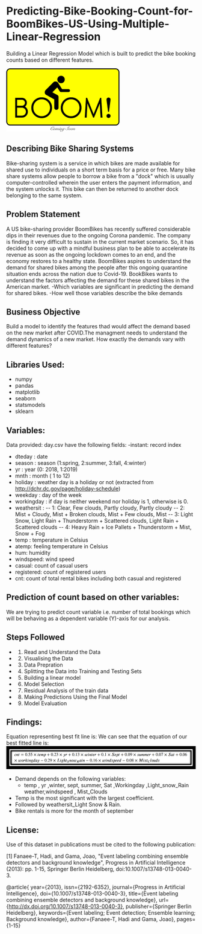 # Predicting-Bike-Booking-Count-for-BoomBikes-US-Using-Multiple-Linear-Regression
Building a Linear Regression Model which is built to predict the bike booking counts based on different features.

![Screenshot](boom.png)

## Describing Bike Sharing Systems 
Bike-sharing system is a service in which bikes are made available for shared use to individuals on a short term basis for a price or free. Many bike share systems allow people to borrow a bike from a "dock" which is usually computer-controlled wherein the user enters the payment information, and the system unlocks it. This bike can then be returned to another dock belonging to the same system.

## Problem Statement

A US bike-sharing provider BoomBikes has recently suffered considerable dips in their revenues due to the ongoing Corona pandemic. The company is finding it very difficult to sustain in the current market scenario. So, it has decided to come up with a mindful business plan to be able to accelerate its revenue as soon as the ongoing lockdown comes to an end, and the economy restores to a healthy state. BoomBikes aspires to understand the demand for shared bikes among the people after this ongoing quarantine situation ends across the nation due to Covid-19. BookBikes wants to understand the factors affecting the demand for these shared bikes in the American market. 
-Which variables are significant in predicting the demand for shared bikes.
-How well those variables describe the bike demands

## Business Objective
Build a model to identify the features thad would affect the demand based on the new market after COVID.The managment needs to understand the demand dynamics of a new market. How exactly the demands vary with different features?
## Libraries Used:
- numpy
- pandas
- matplotlib
- seaborn
- statsmodels
- sklearn
## Variables:

Data provided: day.csv have the following fields:
-instant: record index
- dteday : date
- season : season (1:spring, 2:summer, 3:fall, 4:winter)
- yr : year (0: 2018, 1:2019)
- mnth : month ( 1 to 12)
- holiday : weather day is a holiday or not (extracted from http://dchr.dc.gov/page/holiday-schedule)
- weekday : day of the week
- workingday : if day is neither weekend nor holiday is 1, otherwise is 0.
- weathersit : 
-- 1: Clear, Few clouds, Partly cloudy, Partly cloudy
-- 2: Mist + Cloudy, Mist + Broken clouds, Mist + Few clouds, Mist
-- 3: Light Snow, Light Rain + Thunderstorm + Scattered clouds, Light Rain + Scattered clouds
-- 4: Heavy Rain + Ice Pallets + Thunderstorm + Mist, Snow + Fog
- temp : temperature in Celsius
- atemp: feeling temperature in Celsius
- hum: humidity
- windspeed: wind speed
- casual: count of casual users
- registered: count of registered users
- cnt: count of total rental bikes including both casual and registered

## Prediction of count based on other variables: 
We are trying to predict count variable i.e. number of total bookings which will be behaving as a dependent variable (Y)-axis for our analysis.

## Steps Followed
- 1. Read and Understand the Data
- 2. Visualising the Data
- 3. Data Prepration
- 4. Splitting the Data into Training and Testing Sets
- 5. Building a linear model
- 6. Model Selection
- 7. Residual Analysis of the train data
- 8. Making Predictions Using the Final Model
- 9. Model Evaluation

## Findings:
Equation representing best fit line is:
We can see that the equation of our best fitted line is:
![Screenshot](equation.png)

- Demand depends on the following variables:
	- temp , yr ,winter, sept, summer, Sat ,Workingday ,Light_snow_Rain weather,windspeed , Mist_Clouds
- Temp is the most significant with the largest coefficient.
- Followed by weathersit_Light Snow & Rain.
- Bike rentals is more for the month of september

## License:
Use of this dataset in publications must be cited to the following publication:

[1] Fanaee-T, Hadi, and Gama, Joao, "Event labeling combining ensemble detectors and background knowledge", Progress in Artificial Intelligence (2013): pp. 1-15, Springer Berlin Heidelberg, doi:10.1007/s13748-013-0040-3.

@article{
	year={2013},
	issn={2192-6352},
	journal={Progress in Artificial Intelligence},
	doi={10.1007/s13748-013-0040-3},
	title={Event labeling combining ensemble detectors and background knowledge},
	url={http://dx.doi.org/10.1007/s13748-013-0040-3},
	publisher={Springer Berlin Heidelberg},
	keywords={Event labeling; Event detection; Ensemble learning; Background knowledge},
	author={Fanaee-T, Hadi and Gama, Joao},
	pages={1-15}
